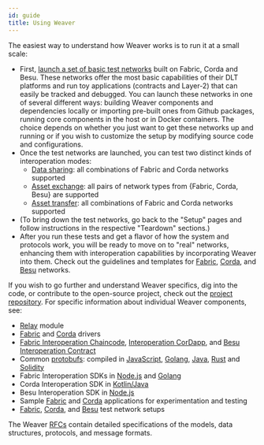 ```yaml
---
id: guide
title: Using Weaver
---
```


<!--
 Copyright IBM Corp. All Rights Reserved.

 SPDX-License-Identifier: CC-BY-4.0
 -->

The easiest way to understand how Weaver works is to run it at a small scale:
- First, [launch a set of basic test networks](./test-network/overview.md) built on Fabric, Corda and Besu. These networks offer the most basic capabilities of their DLT platforms and run toy applications (contracts and Layer-2) that can easily be tracked and debugged. You can launch these networks in one of several different ways: building Weaver components and dependencies locally or importing pre-built ones from Github packages, running core components in the host or in Docker containers. The choice depends on whether you just want to get these networks up and running or if you wish to customize the setup by modifying source code and configurations.
- Once the test networks are launched, you can test two distinct kinds of interoperation modes:
  * [Data sharing](./interop/data-sharing.md): all combinations of Fabric and Corda networks supported
  * [Asset exchange](./interop/asset-exchange/overview.md): all pairs of network types from {Fabric, Corda, Besu} are supported
  * [Asset transfer](./interop/asset-transfer.md): all combinations of Fabric and Corda networks supported
- (To bring down the test networks, go back to the "Setup" pages and follow instructions in the respective "Teardown" sections.)
- After you run these tests and get a flavor of how the system and protocols work, you will be ready to move on to "real" networks, enhancing them with interoperation capabilities by incorporating Weaver into them. Check out the guidelines and templates for [Fabric](./enabling-weaver-network/fabric.md), [Corda](./enabling-weaver-network/corda.md), and [Besu](./enabling-weaver-network/besu.md) networks.

If you wish to go further and understand Weaver specifics, dig into the code, or contribute to the open-source project, check out the [project repository](https://github.com/hyperledger-labs/weaver-dlt-interoperability). For specific information about individual Weaver components, see:
- [Relay](https://github.com/hyperledger/cacti/weaver/blob/main/core/relay/README.md) module
- [Fabric](https://github.com/hyperledger/cacti/weaver/blob/main/core/drivers/fabric-driver/readme.md) and [Corda](https://github.com/hyperledger/cacti/weaver/blob/main/core/drivers/corda-driver/README.md) drivers
- [Fabric Interoperation Chaincode](https://github.com/hyperledger/cacti/weaver/blob/main/core/network/fabric-interop-cc/README.md), [Interoperation CorDapp](https://github.com/hyperledger/cacti/weaver/blob/main/core/network/corda-interop-app/README.md), and [Besu Interoperation Contract](https://github.com/hyperledger/cacti/weaver/blob/main/core/network/besu/README.md)
- Common [protobufs](https://github.com/hyperledger-labs/weaver-dlt-interoperability/tree/main/common/protos): compiled in [JavaScript](https://github.com/hyperledger/cacti/weaver/blob/main/common/protos-js/README.md), [Golang](https://github.com/hyperledger/cacti/weaver/blob/main/common/protos-go/README.md), [Java](https://github.com/hyperledger/cacti/weaver/blob/main/common/protos-java-kt/README.md), [Rust](https://github.com/hyperledger/cacti/weaver/blob/main/common/protos-rs/README.md) and [Solidity](https://github.com/hyperledger/cacti/weaver/blob/main/common/protos-sol/README.md)
- Fabric Interoperation SDKs in [Node.js](https://github.com/hyperledger/cacti/weaver/blob/main/sdks/fabric/interoperation-node-sdk/README.md) and [Golang](https://github.com/hyperledger/cacti/weaver/blob/main/sdks/fabric/go-sdk/readme.md)
- Corda Interoperation SDK in [Kotlin/Java](https://github.com/hyperledger/cacti/weaver/blob/main/sdks/corda/README.md) 
- Besu Interoperation SDK in [Node.js](https://github.com/hyperledger/cacti/weaver/blob/main/sdks/besu/interoperation-node-sdk/README.md) 
- Sample [Fabric](https://github.com/hyperledger-labs/weaver-dlt-interoperability/tree/main/samples/fabric) and [Corda](https://github.com/hyperledger-labs/weaver-dlt-interoperability/tree/main/samples/corda) applications for experimentation and testing
- [Fabric](https://github.com/hyperledger/cacti/weaver/blob/main/tests/network-setups/fabric/dev/README.md), [Corda](https://github.com/hyperledger/cacti/weaver/blob/main/tests/network-setups/corda/README.md), and [Besu](https://github.com/hyperledger/cacti/weaver/blob/main/tests/network-setups/besu/README.md) test network setups

The Weaver [RFCs](https://github.com/hyperledger/cacti/weaver/blob/main/rfcs/README.md) contain detailed specifications of the models, data structures, protocols, and message formats.
